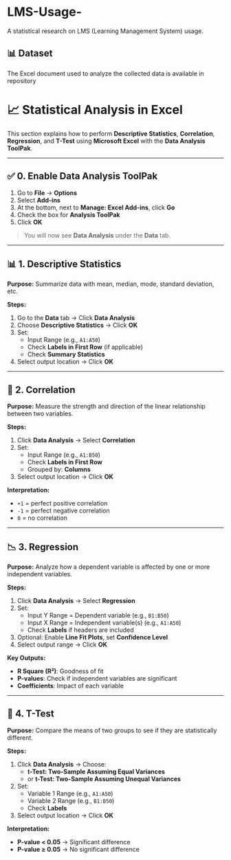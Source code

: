 # LMS-Usage-

A statistical research on LMS (Learning Management System) usage.

## 📊 Dataset

The Excel document used to analyze the collected data is available in repository

# 📈 Statistical Analysis in Excel

This section explains how to perform **Descriptive Statistics**, **Correlation**, **Regression**, and **T-Test** using **Microsoft Excel** with the **Data Analysis ToolPak**.

---

## ✅ 0. Enable Data Analysis ToolPak

1. Go to **File** → **Options**
2. Select **Add-ins**
3. At the bottom, next to **Manage: Excel Add-ins**, click **Go**
4. Check the box for **Analysis ToolPak**
5. Click **OK**

> You will now see **Data Analysis** under the **Data** tab.

---

## 📊 1. Descriptive Statistics

**Purpose:** Summarize data with mean, median, mode, standard deviation, etc.

**Steps:**
1. Go to the **Data** tab → Click **Data Analysis**
2. Choose **Descriptive Statistics** → Click **OK**
3. Set:
   - Input Range (e.g., `A1:A50`)
   - Check **Labels in First Row** (if applicable)
   - Check **Summary Statistics**
4. Select output location → Click **OK**

---

## 🔗 2. Correlation

**Purpose:** Measure the strength and direction of the linear relationship between two variables.

**Steps:**
1. Click **Data Analysis** → Select **Correlation**
2. Set:
   - Input Range (e.g., `A1:B50`)
   - Check **Labels in First Row**
   - Grouped by: **Columns**
3. Select output location → Click **OK**

**Interpretation:**
- `+1` = perfect positive correlation  
- `-1` = perfect negative correlation  
- `0` = no correlation

---

## 📉 3. Regression

**Purpose:** Analyze how a dependent variable is affected by one or more independent variables.

**Steps:**
1. Click **Data Analysis** → Select **Regression**
2. Set:
   - Input Y Range = Dependent variable (e.g., `B1:B50`)
   - Input X Range = Independent variable(s) (e.g., `A1:A50`)
   - Check **Labels** if headers are included
3. Optional: Enable **Line Fit Plots**, set **Confidence Level**
4. Select output range → Click **OK**

**Key Outputs:**
- **R Square (R²)**: Goodness of fit
- **P-values**: Check if independent variables are significant
- **Coefficients**: Impact of each variable

---

## 🔬 4. T-Test

**Purpose:** Compare the means of two groups to see if they are statistically different.

**Steps:**
1. Click **Data Analysis** → Choose:
   - **t-Test: Two-Sample Assuming Equal Variances**  
   - or **t-Test: Two-Sample Assuming Unequal Variances**
2. Set:
   - Variable 1 Range (e.g., `A1:A50`)
   - Variable 2 Range (e.g., `B1:B50`)
   - Check **Labels**
3. Select output location → Click **OK**

**Interpretation:**
- **P-value < 0.05** → Significant difference
- **P-value ≥ 0.05** → No significant difference
